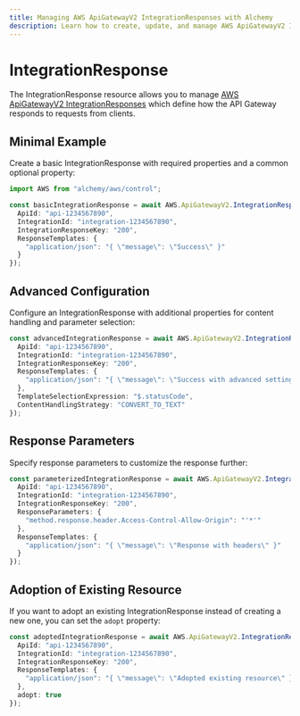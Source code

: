 ```yaml
---
title: Managing AWS ApiGatewayV2 IntegrationResponses with Alchemy
description: Learn how to create, update, and manage AWS ApiGatewayV2 IntegrationResponses using Alchemy Cloud Control.
---
```


# IntegrationResponse

The IntegrationResponse resource allows you to manage [AWS ApiGatewayV2 IntegrationResponses](https://docs.aws.amazon.com/apigatewayv2/latest/userguide/) which define how the API Gateway responds to requests from clients.

## Minimal Example

Create a basic IntegrationResponse with required properties and a common optional property:

```ts
import AWS from "alchemy/aws/control";

const basicIntegrationResponse = await AWS.ApiGatewayV2.IntegrationResponse("BasicIntegrationResponse", {
  ApiId: "api-1234567890",
  IntegrationId: "integration-1234567890",
  IntegrationResponseKey: "200",
  ResponseTemplates: {
    "application/json": "{ \"message\": \"Success\" }"
  }
});
```

## Advanced Configuration

Configure an IntegrationResponse with additional properties for content handling and parameter selection:

```ts
const advancedIntegrationResponse = await AWS.ApiGatewayV2.IntegrationResponse("AdvancedIntegrationResponse", {
  ApiId: "api-1234567890",
  IntegrationId: "integration-1234567890",
  IntegrationResponseKey: "200",
  ResponseTemplates: {
    "application/json": "{ \"message\": \"Success with advanced settings\" }"
  },
  TemplateSelectionExpression: "$.statusCode",
  ContentHandlingStrategy: "CONVERT_TO_TEXT"
});
```

## Response Parameters

Specify response parameters to customize the response further:

```ts
const parameterizedIntegrationResponse = await AWS.ApiGatewayV2.IntegrationResponse("ParameterizedIntegrationResponse", {
  ApiId: "api-1234567890",
  IntegrationId: "integration-1234567890",
  IntegrationResponseKey: "200",
  ResponseParameters: {
    "method.response.header.Access-Control-Allow-Origin": "'*'"
  },
  ResponseTemplates: {
    "application/json": "{ \"message\": \"Response with headers\" }"
  }
});
```

## Adoption of Existing Resource

If you want to adopt an existing IntegrationResponse instead of creating a new one, you can set the `adopt` property:

```ts
const adoptedIntegrationResponse = await AWS.ApiGatewayV2.IntegrationResponse("AdoptedIntegrationResponse", {
  ApiId: "api-1234567890",
  IntegrationId: "integration-1234567890",
  IntegrationResponseKey: "200",
  ResponseTemplates: {
    "application/json": "{ \"message\": \"Adopted existing resource\" }"
  },
  adopt: true
});
```